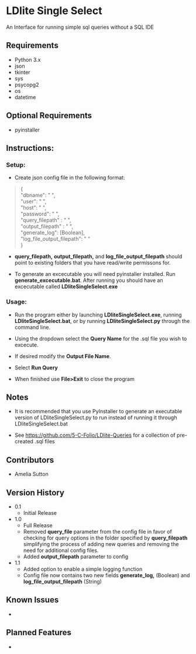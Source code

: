 # LDlite Single Select

An Interface for running simple sql queries without a SQL IDE

## Requirements


* Python 3.x
* json
* tkinter
* sys
* psycopg2
* os
* datetime

## Optional Requirements
* pyinstaller
  

## __Instructions:__

### Setup:
* Create json config file in the following format:
>{\
    "dbname": " ",\
    "user": " ",\
    "host": " ",\
    "password": " ",\
    "query_filepath" : " ",\
    "output_filepath" : " ",\
    "generate_log": [Boolean],\
    "log_file_output_filepath": " "\
}

* **query_filepath,**  **output_filepath,** and **log_file_output_filepath** should point to existing folders that you have read/write permissons for.
  
* To generate an excecutable you will need pyinstaller installed. Run **generate_excecutable.bat**. After running you should have an excecutable called **LDliteSingleSelect.exe**
### Usage:
* Run the program either by launching **LDliteSingleSelect.exe**, running **LDliteSingleSelect.bat**, or by running **LDliteSingleSelect.py** through the command line.
  
* Using the dropdown select the **Query Name** for the .sql file you wish to excecute.
  
* If desired modify the **Output File Name**.
  
* Select **Run Query**
  
* When finished use **File>Exit** to close the program
  
## Notes
* It is recommended that you use PyInstaller to generate an executable version of LDliteSingleSelect.py to run instead 
of running it through LDliteSingleSelect.bat

* See https://github.com/5-C-Folio/LDlite-Queries for a collection of pre-created .sql files

## Contributors


* Amelia Sutton


## Version History

* 0.1
    * Initial Release
* 1.0
    * Full Release
    * Removed **query_file** parameter from the config file in favor of checking for query options in the folder specified by **query_filepath** simplifying the process of adding new queries and removing the need for additional config files.
    * Added **output_filepath** parameter to config
* 1.1
    * Added option to enable a simple logging function
    * Config file now contains two new fields **generate_log,** (Boolean) and **log_file_output_filepath** (String)
    
## Known Issues
* 
## Planned Features
*

